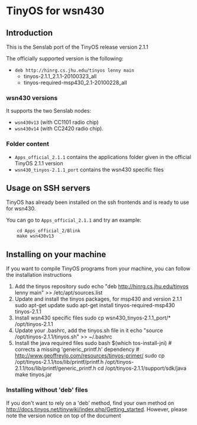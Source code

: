 TinyOS for wsn430
=================

Introduction
------------

This is the Senslab port of the TinyOS release version 2.1.1


The officially supported version is the following:

* `deb http://hinrg.cs.jhu.edu/tinyos lenny main`
    * tinyos-2.1.1_2.1.1-20100323_all
    * tinyos-required-msp430_2.1-20100228_all


### wsn430 versions ###

It supports the two Senslab nodes:

* `wsn430v13` (with CC1101 radio chip)
* `wsn430v14` (with CC2420 radio chip).

### Folder content ###

* `Apps_official_2.1.1` contains the applications folder given in the official TinyOS 2.1.1 version
* `wsn430_tinyos-2.1.1_port` contains the wsn430 specific files


Usage on SSH servers
--------------------

TinyOS has already been installed on the ssh frontends and is ready to use for wsn430.

You can go to `Apps_official_2.1.1` and try an example:

        cd Apps_official_2/Blink
        make wsn430v13


Installing on your machine
--------------------------

If you want to compile TinyOS programs from your machine, you can follow the installation instructions

1. Add the tinyos repository
        sudo  echo "deb http://hinrg.cs.jhu.edu/tinyos lenny main"  >> /etc/apt/sources.list
2. Update and install the tinyos packages, for msp430 and version 2.1.1
        sudo apt-get update
        sudo apt-get install tinyos-required-msp430 tinyos-2.1.1
3. Install wsn430 specific files
        sudo cp wsn430_tinyos-2.1.1_port/* /opt/tinyos-2.1.1
4. Update your .bashrc, add the tinyos.sh file in it
        echo "source /opt/tinyos-2.1.1/tinyos.sh" >> ~/.bashrc
5. Install the java required files
        sudo bash $(which tos-install-jni)
        # corrects a missing 'generic_printf.h' dependency
        # http://www.geoffreylo.com/resources/tinyos-primer/
        sudo cp /opt/tinyos-2.1.1/tos/lib/printf/printf.h /opt/tinyos-2.1.1/tos/lib/printf/generic_printf.h
        cd /opt/tinyos-2.1.1/support/sdk/java
        make tinyos.jar


### Installing without 'deb' files ###

If you don't want to rely on a 'deb' method, find your own method on http://docs.tinyos.net/tinywiki/index.php/Getting_started.
However, please note the version notice on top of the document



